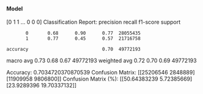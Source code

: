 #### Model
[0 1 1 ... 0 0 0]
Classification Report:
              precision    recall  f1-score   support

           0       0.68      0.90      0.77  28055435
           1       0.77      0.45      0.57  21716758

    accuracy                           0.70  49772193
   macro avg       0.73      0.68      0.67  49772193
weighted avg       0.72      0.70      0.69  49772193

Accuracy: 0.7034720370870539
Confusion Matrix:
[[25206546  2848889]
 [11909958  9806800]]
Confusion Matrix (%):
[[50.64383239  5.72385669]
 [23.9289396  19.70337132]]
